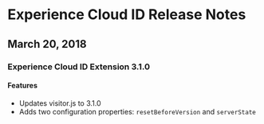 # Experience Cloud ID Release Notes

## March 20, 2018

### Experience Cloud ID Extension 3.1.0

#### **Features**

* Updates visitor.js to 3.1.0
* Adds two configuration properties: `resetBeforeVersion` and `serverState`


